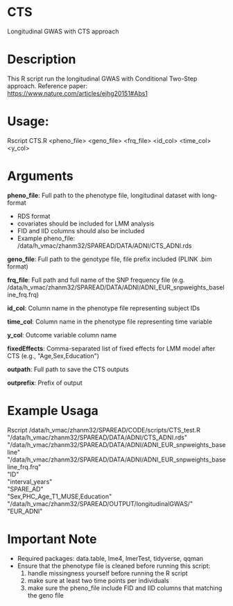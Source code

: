 # CTS
Longitudinal GWAS with CTS approach

# Description
This R script run the longitudinal GWAS with Conditional Two-Step approach. Reference paper: https://www.nature.com/articles/ejhg20151#Abs1

# Usage:
Rscript CTS.R <pheno_file> <geno_file> <frq_file> <id_col> <time_col> <y_col> <fixedEffects> <outpath> <outprefix>


# Arguments
**pheno_file**: Full path to the phenotype file, longitudinal dataset with long-format
  - RDS format
  - covariates should be included for LMM analysis
  - FID and IID columns should also be included
  - Example pheno_file: /data/h_vmac/zhanm32/SPAREAD/DATA/ADNI/CTS_ADNI.rds

**geno_file**: Full path to the genotype file, file prefix included (PLINK .bim format)

**frq_file**: Full path and full name of the SNP frequency file (e.g. /data/h_vmac/zhanm32/SPAREAD/DATA/ADNI/ADNI_EUR_snpweights_baseline_frq.frq)

**id_col**: Column name in the phenotype file representing subject IDs

**time_col**: Column name in the phenotype file representing time variable

**y_col**: Outcome variable column name

**fixedEffects**: Comma-separated list of fixed effects for LMM model after CTS (e.g., "Age,Sex,Education")

**outpath**: Full path to save the CTS outputs

**outprefix**: Prefix of output

# Example Usaga
Rscript /data/h_vmac/zhanm32/SPAREAD/CODE/scripts/CTS_test.R \
"/data/h_vmac/zhanm32/SPAREAD/DATA/ADNI/CTS_ADNI.rds" \
"/data/h_vmac/zhanm32/SPAREAD/DATA/ADNI/ADNI_EUR_snpweights_baseline" \
"/data/h_vmac/zhanm32/SPAREAD/DATA/ADNI/ADNI_EUR_snpweights_baseline_frq.frq" \
"ID" \
"interval_years" \
"SPARE_AD" \
"Sex,PHC_Age_T1_MUSE,Education" \
"/data/h_vmac/zhanm32/SPAREAD/OUTPUT/longitudinalGWAS/" \
"EUR_ADNI"

# Important Note
- Required packages: data.table, lme4, lmerTest, tidyverse, qqman
- Ensure that the phenotype file is cleaned before running this script:
  1. handle missingness yourself before running the R script
  2. make sure at least two time points per individuals
  3. make sure the pheno_file include FID and IID columns that matching the geno file

